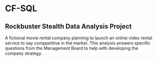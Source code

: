 # CF-SQL
## Rockbuster Stealth Data Analysis Project
A fictional movie rental company planning to launch an online video rental service to say comppetitive in the market.
This analysis answers specific questions from the Management Board to help with developing the company strategy.

